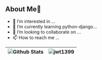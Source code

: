 ## About Me👋
- 👀 I’m interested in ...
- 🌱 I’m currently learning python-django...
- 💞️ I’m looking to collaborate on ...
- 📫 How to reach me ...

| ![Github Stats](https://github-readme-stats.vercel.app/api?username=crseer&show_icons=true&theme=default&count_private=true) | ![jwt1399](https://count.getloli.com/get/@jwt1399?theme=rule34) |
| ------------------------------------------------------------ | ------------------------------------------------------------ |
